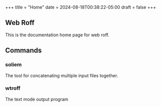 +++
title = "Home"
date = 2024-08-18T00:38:22-05:00
draft = false
+++

## Web Roff

This is the documentation home page for web roff.

## Commands

### soliem

The tool for concatenating multiple input files together.

### wtroff

The text mode output program
